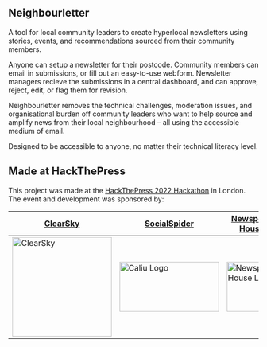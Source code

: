 ## Neighbourletter

A tool for local community leaders to create hyperlocal newsletters using stories, events, and recommendations sourced from their community members.

Anyone can setup a newsletter for their postcode. Community members can email in submissions, or fill out an easy-to-use webform. Newsletter managers recieve the submissions in a central dashboard, and can approve, reject, edit, or flag them for revision.

Neighbourletter removes the technical challenges, moderation issues, and organisational burden off community leaders who want to help source and amplify news from their local neighbourhood – all using the accessible medium of email.

Designed to be accessible to anyone, no matter their technical literacy level.

## Made at HackThePress

This project was made at the [HackThePress 2022 Hackathon](https://www.hackthepress.org/2022-hackathon/) in London.
The event and development was sponsored by:

| [ClearSky](https://www.clearskypublishing.co.uk/)                                                                                                                                                        | [SocialSpider](http://socialspider.com/)                                                                                                                    | [Newspeak House](https://newspeak.house/)                                                                                                 |
| -------------------------------------------------------------------------------------------------------------------------------------------------------------------------------------------------------- | ----------------------------------------------------------------------------------------------------------------------------------------------------------- | ----------------------------------------------------------------------------------------------------------------------------------------- |
| <img src="https://images.squarespace-cdn.com/content/v1/61767aada73f35496b76441e/3aa0a049-7dab-4a5b-ba27-0c6fd1a36d9b/ClearSkyLogoTransparent-07.png?format=1500w" alt="ClearSky" style="width:200px;"/> | <img src="https://res.cloudinary.com/gived/image/upload/v1624480303/WFE_Logomark_Cropped_vkx4rw.svg" height="100px" alt="Caliu Logo" style="width:200px;"/> | <img src="https://pbs.twimg.com/profile_images/1465338920401608714/rc5GDPgc_400x400.jpg" alt="Newspeak House Logo" style="width:100px;"/> |
